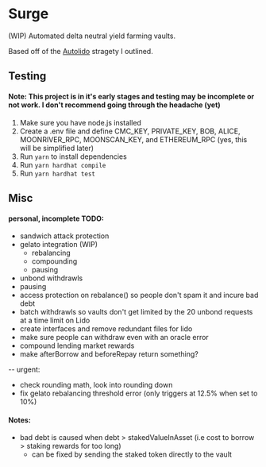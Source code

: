 # Surge

(WIP) Automated delta neutral yield farming vaults.

Based off of the [Autolido](https://docs.google.com/document/d/1wQ-vzP7TlSUF-PgjePvF3JFit6_0J2Mg8zCSrj5tKfc/edit?usp=sharing) stragety I outlined.

## Testing
#### Note: This project is in it's early stages and testing may be incomplete or not work. I don't recommend going through the headache (yet)
1. Make sure you have node.js installed
2. Create a .env file and define CMC_KEY, PRIVATE_KEY, BOB, ALICE, MOONRIVER_RPC, MOONSCAN_KEY, and ETHEREUM_RPC (yes, this will be simplified later)
2. Run `yarn` to install dependencies
3. Run `yarn hardhat compile`
4. Run `yarn hardhat test`

## Misc
#### personal, incomplete TODO:
- sandwich attack protection
- gelato integration (WIP)
    - rebalancing
    - compounding 
    - pausing
- unbond withdrawls
- pausing
- access protection on rebalance() so people don't spam it and incure bad debt
- batch withdrawls so vaults don't get limited by the 20 unbond requests at a time limit on Lido
- create interfaces and remove redundant files for lido
- make sure people can withdraw even with an oracle error
- compound lending market rewards
- make afterBorrow and beforeRepay return something?


-- urgent:
- check rounding math, look into rounding down
- fix gelato rebalancing threshold error (only triggers at 12.5% when set to 10%)

#### Notes:
- bad debt is caused when debt > stakedValueInAsset (i.e cost to borrow > staking rewards for too long)
    - can be fixed by sending the staked token directly to the vault
